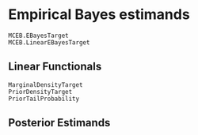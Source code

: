 # Empirical Bayes estimands  

```@docs
MCEB.EBayesTarget
MCEB.LinearEBayesTarget
```


## Linear Functionals

```@docs
MarginalDensityTarget
PriorDensityTarget
PriorTailProbability
```

## Posterior Estimands 